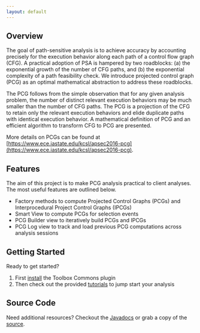 ```yaml
---
layout: default
---
```


## Overview
The goal of path-sensitive analysis is to achieve accuracy by accounting precisely for the execution behavior along each path of a control flow graph (CFG). A practical adoption of PSA is hampered by two roadblocks: (a) the exponential growth of the number of CFG paths, and (b) the exponential complexity of a path feasibility check. We introduce projected control graph (PCG) as an optimal mathematical abstraction to address these roadblocks.

The PCG follows from the simple observation that for any given analysis problem, the number of distinct relevant execution behaviors may be much smaller than the number of CFG paths. The PCG is a projection of the CFG to retain only the relevant execution behaviors and elide duplicate paths with identical execution behavior. A mathematical definition of PCG and an efficient algorithm to transform CFG to PCG are presented.

More details on PCGs can be found at [https://www.ece.iastate.edu/kcsl/apsec2016-pcg](https://www.ece.iastate.edu/kcsl/apsec2016-pcg).

## Features
The aim of this project is to make PCG analysis practical to client analyses. The most useful features are outlined below.

- Factory methods to compute Projected Control Graphs (PCGs) and Interprocedural Project Control Graphs (IPCGs)
- Smart View to compute PCGs for selection events
- PCG Builder view to iteratively build PCGs and IPCGs
- PCG Log view to track and load previous PCG computations across analysis sessions

## Getting Started
Ready to get started?

1. First [install](/pcg-toolbox/install) the Toolbox Commons plugin
2. Then check out the provided [tutorials](/pcg-toolbox/tutorials) to jump start your analysis

## Source Code
Need additional resources?  Checkout the [Javadocs](/pcg-toolbox/javadoc/index.html) or grab a copy of the [source](https://github.com/EnSoftCorp/pcg-toolbox).